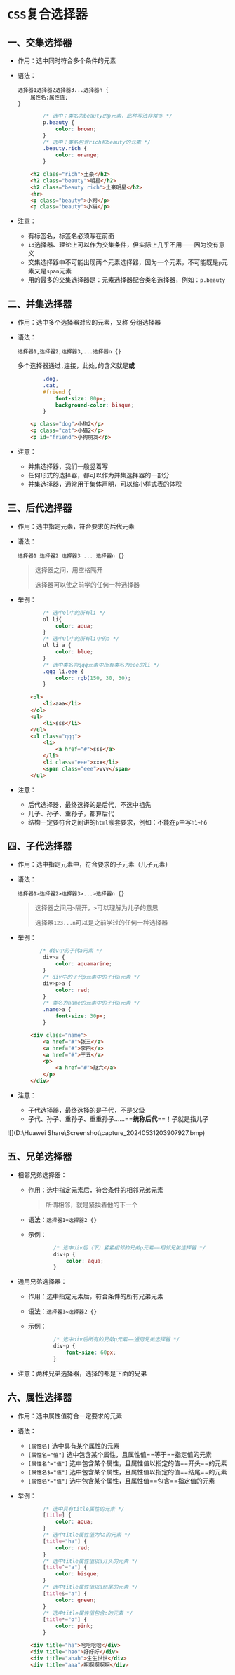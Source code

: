 # `CSS`复合选择器

## 一、交集选择器

- 作用：选中同时符合多个条件的元素

- 语法：

	```
	选择器1选择器2选择器3...选择器n {
		属性名:属性值;
	}
	```

	```css
			/* 选中：类名为beauty的p元素，此种写法非常多 */
	        p.beauty {
	            color: brown;
	        }
	        /* 选中：类名包含rich和beauty的元素 */
	        .beauty.rich {
	            color: orange;
	        }
	```

	```html
		<h2 class="rich">土豪</h2>
	    <h2 class="beauty">明星</h2>
	    <h2 class="beauty rich">土豪明星</h2>
	    <hr>
	    <p class="beauty">小狗</p>
	    <p class="beauty">小猫</p>
	```

- 注意：
	- 有标签名，标签名必须写在前面
	- `id`选择器、理论上可以作为交集条件，但实际上几乎不用——因为没有意义
	- 交集选择器中不可能出现两个元素选择器，因为一个元素，不可能既是`p`元素又是`span`元素
	- 用的最多的交集选择器是：元素选择器配合类名选择器，例如：`p.beauty`



## 二、并集选择器

- 作用：选中多个选择器对应的元素，又称 分组选择器

- 语法：

	```
	选择器1,选择器2,选择器3,...选择器n {}
	```

	多个选择器通过`,`连接，此处`,`的含义就是**或**

	```css
	        .dog,
	        .cat,
	        #friend {
	            font-size: 80px;
	            background-color: bisque;
	        }
	```

	```html
	    <p class="dog">小狗2</p>
	    <p class="cat">小猫2</p>
	    <p id="friend">小狗朋友</p>
	```

- 注意：
	- 并集选择器，我们一般竖着写
	- 任何形式的选择器，都可以作为并集选择器的一部分
	- 并集选择器，通常用于集体声明，可以缩小样式表的体积



## 三、后代选择器

- 作用：选中指定元素，符合要求的后代元素

- 语法：

	```
	选择器1 选择器2 选择器3 ... 选择器n {}
	```

	> 选择器之间，用空格隔开
	>
	> 选择器可以使之前学的任何一种选择器

- 举例：

	```css
	        /* 选中ol中的所有li */
	        ol li{
	            color: aqua;
	        }
	        /* 选中ul中的所有li中的a */
	        ul li a {
	            color: blue;
	        }
	        /* 选中类名为qqq元素中所有类名为eee的li */
	        .qqq li.eee {
	            color: rgb(150, 30, 30);
	        }
	```

	```html
	    <ol>
	        <li>aaa</li>
	    </ol>
	    <ul>
	        <li>sss</li>
	    </ul>
	    <ul class="qqq">
	        <li>
	            <a href="#">sss</a>
	        </li>
	        <li class="eee">xxx</li>
	        <span class="eee">vvv</span>
	    </ul>
	```

- 注意：
	- 后代选择器，最终选择的是后代，不选中祖先
	- 儿子、孙子、重孙子，都算后代
	- 结构一定要符合之间讲的`html`嵌套要求，例如：不能在`p`中写`h1~h6`



## 四、子代选择器

- 作用：选中指定元素中，符合要求的子元素（儿子元素）

- 语法：

	```
	选择器1>选择器2>选择器3>...>选择器n {}
	```

	> 选择器之间用`>`隔开，`>`可以理解为儿子的意思
	>
	> 选择器`123...n`可以是之前学过的任何一种选择器

- 举例：

	```css
	       /* div中的子代a元素 */
			div>a {
	            color: aquamarine;
	        }
	        /* div中的子代p元素中的子代a元素 */
	        div>p>a {
	            color: red;
	        }
	        /* 类名为name的元素中的子代a元素 */
	        .name>a {
	            font-size: 30px;
	        }
	```

	```html
	    <div class="name">
	        <a href="#">张三</a>
	        <a href="#">李四</a>
	        <a href="#">王五</a>
	        <p>
	            <a href="#">赵六</a>
	        </p>
	    </div>
	```

- 注意：
	- 子代选择器，最终选择的是子代，不是父级
	- 子代、孙子、重孙子、重重孙子......==**统称后代**==！子就是指儿子

![](D:\Huawei Share\Screenshot\capture_20240531203907927.bmp)	



## 五、兄弟选择器

- 相邻兄弟选择器：

	- 作用：选中指定元素后，符合条件的相邻兄弟元素

		> 所谓相邻，就是紧挨着他的下一个

	- 语法：`选择器1+选择器2 {}`

	- 示例：

		```css
		        /* 选中div后（下）紧紧相邻的兄弟p元素——相邻兄弟选择器 */
		        div+p {
		            color: aqua;
		        }
		```

- 通用兄弟选择器：

	- 作用：选中指定元素后，符合条件的所有兄弟元素

	- 语法：`选择器1~选择器2 {}`

	- 示例：

		```css
		        /* 选中div后所有的兄弟p元素——通用兄弟选择器 */
		        div~p {
		            font-size: 60px;
		        }
		```

- 注意：两种兄弟选择器，选择的都是下面的兄弟



## 六、属性选择器

- 作用：选中属性值符合一定要求的元素
- 语法：
	- `[属性名]` 选中具有某个属性的元素
	- `[属性名="值"]` 选中包含某个属性，且属性值==等于==指定值的元素
	- `[属性名^="值"]` 选中包含某个属性，且属性值以指定的值==开头==的元素
	- `[属性名$="值"]` 选中包含某个属性，且属性值以指定的值==结尾==的元素
	- `[属性名*="值"]` 选中包含某个属性，且属性值==包含==指定值的元素 

- 举例：

	```css
	        /* 选中具有title属性的元素 */
	        [title] {
	            color: aqua;
	        }
	        /* 选中title属性值为ha的元素 */
	        [title="ha"] {
	            color: red;
	        }
	        /* 选中title属性值以a开头的元素 */
	        [title^="a"] {
	            color: bisque;
	        }
	        /* 选中title属性值以a结尾的元素 */
	        [title$="a"] {
	            color: green;
	        }
	        /* 选中title属性值包含o的元素 */
	        [title*="o"] {
	            color: pink;
	        }
	```

	```html
	    <div title="ha">哈哈哈哈</div>
	    <div title="hao">好好好</div>
	    <div title="ahah">生生世世</div>
	    <div title="aaa">啊啊啊啊啊</div>
	```


















































